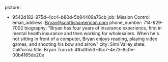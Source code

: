 picture:
  - 9542d182-975d-4cc4-b80d-5b84409a76cb
job: Mission Control
email_address: Bryan@scottishamerican.com
phone_number: 714-929-7002
biography: "Bryan has four years of insurance experience, first in mental health insurance and then working for wholesalers. When he's not sitting in front of a computer, Bryan enjoys reading, playing video games, and shooting his bow and arrow"
city: Simi Valley
state: California
title: Bryan Tran
id: 41bd3553-65c7-4e73-8c0e-00b4165de20e
